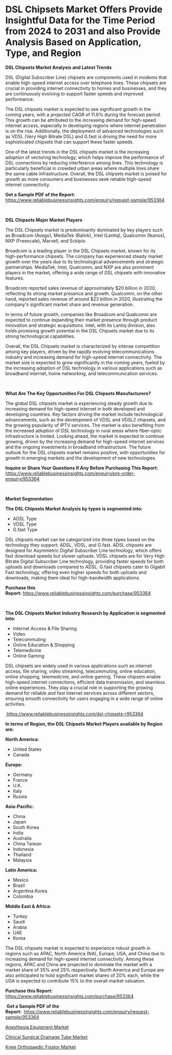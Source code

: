 <p><h1>DSL Chipsets Market Offers Provide Insightful Data for the Time Period from 2024 to 2031 and also Provide Analysis Based on Application, Type, and Region</h1></p><p><strong>DSL Chipsets Market Analysis and Latest Trends</strong></p>
<p><p>DSL (Digital Subscriber Line) chipsets are components used in modems that enable high-speed internet access over telephone lines. These chipsets are crucial in providing internet connectivity to homes and businesses, and they are continuously evolving to support faster speeds and improved performance.</p><p>The DSL chipsets market is expected to see significant growth in the coming years, with a projected CAGR of 11.6% during the forecast period. This growth can be attributed to the increasing demand for high-speed internet access, especially in developing regions where internet penetration is on the rise. Additionally, the deployment of advanced technologies such as VDSL (Very High Bitrate DSL) and G.fast is driving the need for more sophisticated chipsets that can support these faster speeds.</p><p>One of the latest trends in the DSL chipsets market is the increasing adoption of vectoring technology, which helps improve the performance of DSL connections by reducing interference among lines. This technology is particularly beneficial in crowded urban areas where multiple lines share the same cable infrastructure. Overall, the DSL chipsets market is poised for growth as more consumers and businesses seek reliable high-speed internet connectivity.</p></p>
<p><strong>Get a Sample PDF of the Report:&nbsp;</strong> <a href="https://www.reliablebusinessinsights.com/enquiry/request-sample/953364">https://www.reliablebusinessinsights.com/enquiry/request-sample/953364</a></p>
<p>&nbsp;</p>
<p><strong>DSL Chipsets Major Market Players</strong></p>
<p><p>The DSL Chipsets market is predominantly dominated by key players such as Broadcom (Avago), MediaTek (Ralink), Intel (Lantiq), Qualcomm (Ikanos), NXP (Freescale), Marvell, and Sckipio.</p><p>Broadcom is a leading player in the DSL Chipsets market, known for its high-performance chipsets. The company has experienced steady market growth over the years due to its technological advancements and strategic partnerships. MediaTek, Intel, Qualcomm, and NXP are also prominent players in the market, offering a wide range of DSL chipsets with innovative features.</p><p>Broadcom reported sales revenue of approximately $20 billion in 2020, reflecting its strong market presence and growth. Qualcomm, on the other hand, reported sales revenue of around $23 billion in 2020, illustrating the company's significant market share and revenue generation.</p><p>In terms of future growth, companies like Broadcom and Qualcomm are expected to continue expanding their market presence through product innovation and strategic acquisitions. Intel, with its Lantiq division, also holds promising growth potential in the DSL Chipsets market due to its strong technological capabilities.</p><p>Overall, the DSL Chipsets market is characterized by intense competition among key players, driven by the rapidly evolving telecommunications industry and increasing demand for high-speed internet connectivity. The market size is expected to grow significantly in the coming years, fueled by the increasing adoption of DSL technology in various applications such as broadband internet, home networking, and telecommunication services.</p></p>
<p>&nbsp;</p>
<p><strong>What Are The Key Opportunities For DSL Chipsets Manufacturers?</strong></p>
<p><p>The global DSL chipsets market is experiencing steady growth due to increasing demand for high-speed internet in both developed and developing countries. Key factors driving the market include technological advancements, such as the development of VDSL and VDSL2 chipsets, and the growing popularity of IPTV services. The market is also benefiting from the increased adoption of DSL technology in rural areas where fiber-optic infrastructure is limited. Looking ahead, the market is expected to continue growing, driven by the increasing demand for high-speed internet services and the ongoing investments in broadband infrastructure. The future outlook for the DSL chipsets market remains positive, with opportunities for growth in emerging markets and the development of new technologies.</p></p>
<p><strong>Inquire or Share Your Questions If Any Before Purchasing This Report:</strong> <a href="https://www.reliablebusinessinsights.com/enquiry/pre-order-enquiry/953364">https://www.reliablebusinessinsights.com/enquiry/pre-order-enquiry/953364</a></p>
<p>&nbsp;</p>
<p><strong>Market Segmentation</strong></p>
<p><strong>The DSL Chipsets Market Analysis by types is segmented into:</strong></p>
<p><ul><li>ADSL Type</li><li>VDSL Type</li><li>G.fast Type</li></ul></p>
<p><p>DSL chipsets market can be categorized into three types based on the technology they support: ADSL, VDSL, and G.fast. ADSL chipsets are designed for Asymmetric Digital Subscriber Line technology, which offers fast download speeds but slower uploads. VDSL chipsets are for Very High Bitrate Digital Subscriber Line technology, providing faster speeds for both uploads and downloads compared to ADSL. G.fast chipsets cater to Gigabit Fast technology, offering even higher speeds for both uploads and downloads, making them ideal for high-bandwidth applications.</p></p>
<p><strong>Purchase this Report:&nbsp;</strong><a href="https://www.reliablebusinessinsights.com/purchase/953364">https://www.reliablebusinessinsights.com/purchase/953364</a></p>
<p>&nbsp;</p>
<p><strong>The DSL Chipsets Market Industry Research by Application is segmented into:</strong></p>
<p><ul><li>Internet Access & File Sharing</li><li>Video</li><li>Telecommuting</li><li>Online Education & Shopping</li><li>Telemedicine</li><li>Online Gaming</li></ul></p>
<p><p>DSL chipsets are widely used in various applications such as internet access, file sharing, video streaming, telecommuting, online education, online shopping, telemedicine, and online gaming. These chipsets enable high-speed internet connections, efficient data transmission, and seamless online experiences. They play a crucial role in supporting the growing demand for reliable and fast internet services across different sectors, ensuring smooth connectivity for users engaging in a wide range of online activities.</p></p>
<p><a href="https://www.reliablebusinessinsights.com/dsl-chipsets-r953364">&nbsp;https://www.reliablebusinessinsights.com/dsl-chipsets-r953364</a></p>
<p><strong>In terms of Region, the DSL Chipsets Market Players available by Region are:</strong></p>
<p>
    <p> <strong> North America: </strong>
        <ul>
            <li>United States</li>
            <li>Canada</li>
        </ul>
        </p> 
    <p> <strong> Europe: </strong>
        <ul>
            <li>Germany</li>
            <li>France</li>
            <li>U.K.</li>
            <li>Italy</li>
            <li>Russia</li>
        </ul>
        </p> 
    <p> <strong> Asia-Pacific: </strong>
        <ul>
            <li>China</li>
            <li>Japan</li>
            <li>South Korea</li>
            <li>India</li>
            <li>Australia</li>
            <li>China Taiwan</li>
            <li>Indonesia</li>
            <li>Thailand</li>
            <li>Malaysia</li>
        </ul>
        </p> 
    <p> <strong> Latin America: </strong>
        <ul>
            <li>Mexico</li>
            <li>Brazil</li>
            <li>Argentina Korea</li>
            <li>Colombia</li>
        </ul>
        </p> 
    <p> <strong> Middle East & Africa: </strong>
        <ul>
            <li>Turkey</li>
            <li>Saudi</li>
            <li>Arabia</li>
            <li>UAE</li>
            <li>Korea</li>
        </ul>
    </p>
    </p>
<p><p>The DSL chipsets market is expected to experience robust growth in regions such as APAC, North America (NA), Europe, USA, and China due to increasing demand for high-speed internet connectivity. Among these regions, APAC and China are projected to dominate the market with a market share of 35% and 25% respectively. North America and Europe are also anticipated to hold significant market shares of 20% each, while the USA is expected to contribute 15% to the overall market valuation.</p></p>
<p><strong>Purchase this Report: </strong><a href="https://www.reliablebusinessinsights.com/purchase/953364">https://www.reliablebusinessinsights.com/purchase/953364</a></p>
<p>&nbsp;<strong>Get a Sample PDF of the Report:&nbsp;&nbsp;</strong><a href="https://www.reliablebusinessinsights.com/enquiry/request-sample/953364">https://www.reliablebusinessinsights.com/enquiry/request-sample/953364</a></p>
<p><strong></strong></p>
<p><p><a href="https://view.publitas.com/reportprime-1/anesthesia-equipment-market-forecast-global-market-trends-and-analysis-from-2024-to-2031-covered-in-168-pages/">Anesthesia Equipment Market</a></p><p><a href="https://github.com/angeliabkratze/Market-Research-Report-List-1/blob/main/clinical-surgical-drainage-tube-market.md">Clinical Surgical Drainage Tube Market</a></p><p><a href="https://github.com/EveKerluke2023/Market-Research-Report-List-1/blob/main/knee-orthopaedic-fixator-market.md">Knee Orthopaedic Fixator Market</a></p></p>